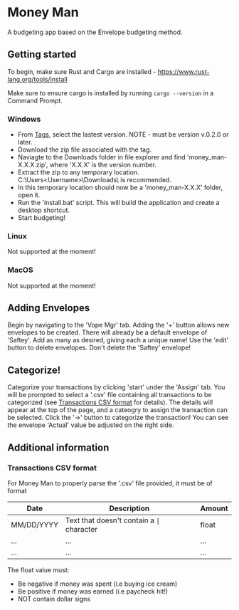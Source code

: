 # Money Man

A budgeting app based on the Envelope budgeting method.

## Getting started

To begin, make sure Rust and Cargo are installed - https://www.rust-lang.org/tools/install

Make sure to ensure cargo is installed by running `cargo --version` in a Command Prompt.

### Windows

* From [Tags](https://github.com/isaacbutz280/money_man/tags), select the lastest version. NOTE - must be version v.0.2.0 or later.
* Download the zip file associated with the tag.
* Naviagte to the Downloads folder in file explorer and find 'money_man-X.X.X.zip', where 'X.X.X' is the version number.
* Extract the zip to any temporary location. C:\Users\<Username>\Downloads\ is recommended.
* In this temporary location should now be a 'money_man-X.X.X' folder, open it.
* Run the 'install.bat' script. This will build the application and create a desktop shortcut.
* Start budgeting!

### Linux
Not supported at the moment!

### MacOS
Not supported at the moment!

## Adding Envelopes

Begin by navigating to the 'Vope Mgr' tab. Adding the '+' button allows new envelopes to be created. There will already be a default envelope of 'Saftey'. Add as many as desired, giving each a unique name! Use the 'edit' button to delete envelopes. Don't delete the 'Saftey' envelope!

## Categorize!

Categorize your transactions by clicking 'start' under the 'Assign' tab. You will be prompted to select a '.csv' file containing all transactions to be categorized (see [Transactions CSV format](#transactions-csv-format) for details). The details will appear at the top of the page, and a cateogry to assign the transaction can be selected. Click the '->' button to categorize the transaction! You can see the envelope 'Actual' value be adjusted on the right side.

## Additional information

### Transactions CSV format

For Money Man to properly parse the '.csv' file provided, it must be of format

| Date       | Description                               | Amount |
| -----------|-------------------------------------------|--------|
| MM/DD/YYYY | Text that doesn't contain a `\|` character | float  |
| ...        | ...                                       | ...    |
| ...        | ...                                       | ...    |


The float value must:
* Be negative if money was spent (i.e buying ice cream)
* Be positive if money was earned (i.e paycheck hit!)
* NOT contain dollar signs

